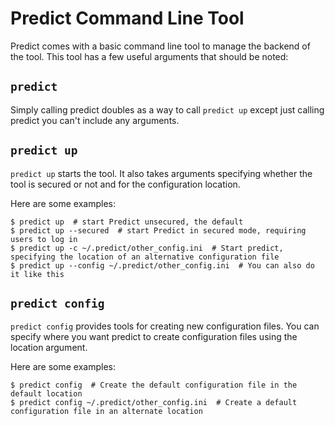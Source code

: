 # Predict Command Line Tool

Predict comes with a basic command line tool to manage the backend of the tool.
This tool has a few useful arguments that should be noted:

## `predict`

Simply calling predict doubles as a way to call `predict up` except just calling
predict you can't include any arguments.

## `predict up`

`predict up` starts the tool. It also takes arguments specifying whether the tool
is secured or not and for the configuration location.

Here are some examples:

```
$ predict up  # start Predict unsecured, the default
$ predict up --secured  # start Predict in secured mode, requiring users to log in
$ predict up -c ~/.predict/other_config.ini  # Start predict, specifying the location of an alternative configuration file
$ predict up --config ~/.predict/other_config.ini  # You can also do it like this
```

## `predict config`

`predict config` provides tools for creating new configuration files. You can
specify where you want predict to create configuration files using the location
argument.

Here are some examples:

```
$ predict config  # Create the default configuration file in the default location
$ predict config ~/.predict/other_config.ini  # Create a default configuration file in an alternate location
```
